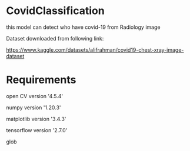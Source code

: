 # CovidClassification

this model can detect who have covid-19 from Radiology image

Dataset downloaded from following link:

https://www.kaggle.com/datasets/alifrahman/covid19-chest-xray-image-dataset

# Requirements

open CV version '4.5.4'

numpy version '1.20.3'

matplotlib version '3.4.3'

tensorflow version '2.7.0'

glob
